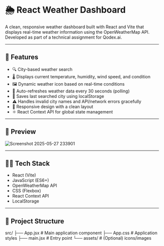# 🌦️ React Weather Dashboard

A clean, responsive weather dashboard built with React and Vite that displays real-time weather information using the OpenWeatherMap API. Developed as part of a technical assignment for Qodex.ai.

---

## 🚀 Features

- 🔍 City-based weather search
- 🌡️ Displays current temperature, humidity, wind speed, and condition
- 🖼️ Dynamic weather icon based on real-time conditions
- 🔁 Auto-refreshes weather data every 30 seconds (polling)
- 💾 Saves last searched city using localStorage
- ⚠️ Handles invalid city names and API/network errors gracefully
- 📱 Responsive design with a clean layout
- ⚛️ React Context API for global state management

---

## 📸 Preview
![Screenshot 2025-05-27 233901](https://github.com/user-attachments/assets/bd325dbd-a728-416d-9efd-5981b57c939a)



---

## 🧑‍💻 Tech Stack

- React (Vite)
- JavaScript (ES6+)
- OpenWeatherMap API
- CSS (Flexbox)
- React Context API
- LocalStorage

---

## 📁 Project Structure
src/
├── App.jsx # Main application component
├── App.css # Application styles
├── main.jsx # Entry point
└── assets/ # (Optional) icons/images
